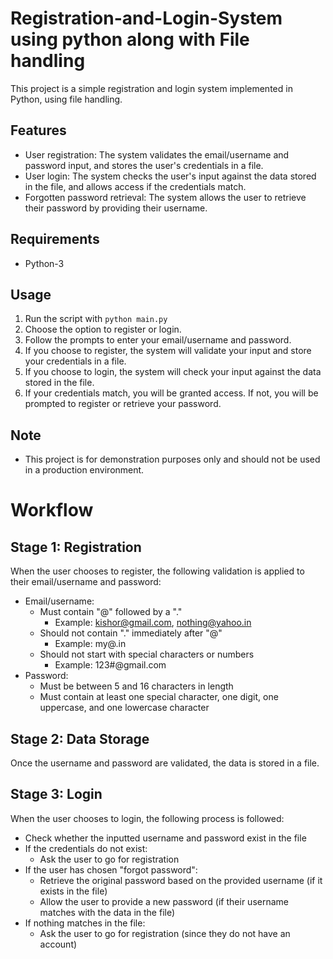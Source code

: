 
# Registration-and-Login-System using python along with File handling




This project is a simple registration and login system implemented in Python, using file handling.

## Features
- User registration: The system validates the email/username and password input, and stores the user's credentials in a file.
- User login: The system checks the user's input against the data stored in the file, and allows access if the credentials match.
- Forgotten password retrieval: The system allows the user to retrieve their password by providing their username.





## Requirements
- Python-3

## Usage
1. Run the script with `python main.py`
2. Choose the option to register or login.
3. Follow the prompts to enter your email/username and password.
4. If you choose to register, the system will validate your input and store your credentials in a file.
5. If you choose to login, the system will check your input against the data stored in the file.
6. If your credentials match, you will be granted access. If not, you will be prompted to register or retrieve your password.

## Note
- This project is for demonstration purposes only and should not be used in a production environment.

# Workflow

## Stage 1: Registration

When the user chooses to register, the following validation is applied to their email/username and password:

- Email/username:
    - Must contain "@" followed by a "."
        - Example: kishor@gmail.com, nothing@yahoo.in
    - Should not contain "." immediately after "@"
        - Example: my@.in
    - Should not start with special characters or numbers
        - Example: 123#@gmail.com
- Password:
    - Must be between 5 and 16 characters in length
    - Must contain at least one special character, one digit, one uppercase, and one lowercase character

## Stage 2: Data Storage

Once the username and password are validated, the data is stored in a file.

## Stage 3: Login

When the user chooses to login, the following process is followed:

- Check whether the inputted username and password exist in the file
- If the credentials do not exist:
    - Ask the user to go for registration
- If the user has chosen "forgot password":
    - Retrieve the original password based on the provided username (if it exists in the file)
    - Allow the user to provide a new password (if their username matches with the data in the file)
- If nothing matches in the file:
    - Ask the user to go for registration (since they do not have an account)
